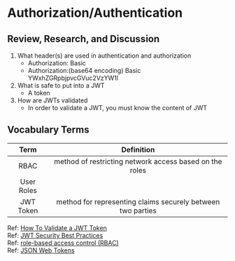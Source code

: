 # Authorization/Authentication

## Review, Research, and Discussion  

1. What header(s) are used in authentication and authorization  
   - Authorization: Basic <credentials>
   - Authorization:(base64 encoding) Basic YWxhZGRpbjpvcGVuc2VzYW1l
2. What is safe to put into a JWT  
   - A token
3. How are JWTs validated 
   - In order to validate a JWT, you must know the content of JWT 

## Vocabulary Terms  

| Term            | Definition   | 
| :-------------: | :----------: | 
| RBAC            | method of restricting network access based on the roles  | 
| User Roles      |   | 
| JWT Token       | method for representing claims securely between two parties   |


Ref: [How To Validate a JWT Token](https://medium.com/dataseries/public-claims-and-how-to-validate-a-jwt-1d6c81823826)  
Ref: [JWT Security Best Practices](https://curity.io/resources/learn/jwt-best-practices/)  
Ref: [role-based access control (RBAC)](https://searchsecurity.techtarget.com/definition/role-based-access-control-RBAC)  
Ref: [JSON Web Tokens](https://jwt.io/)